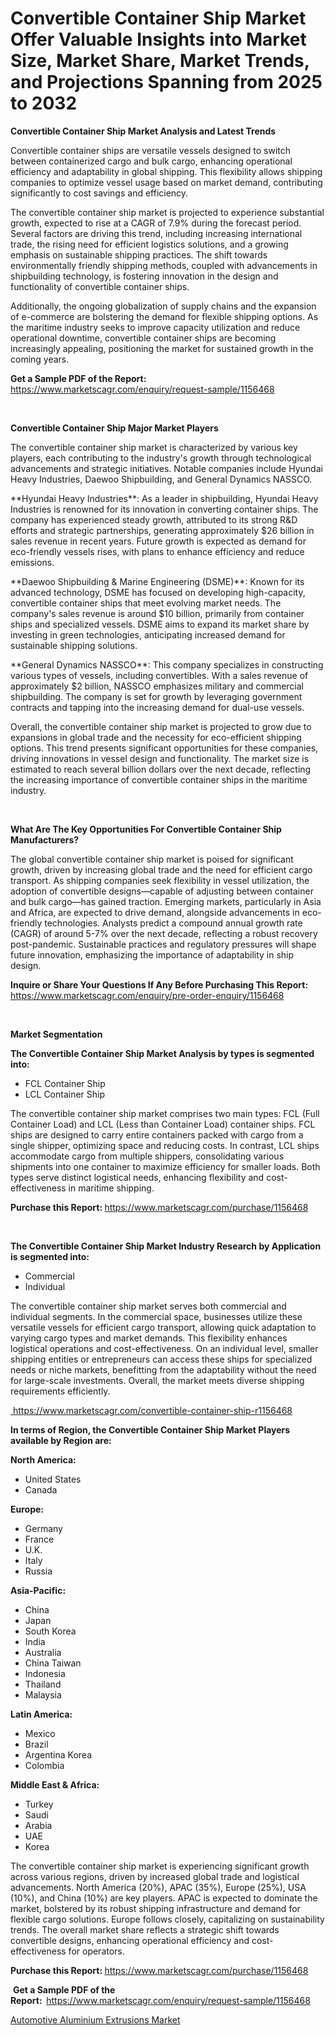 <p><h1>Convertible Container Ship Market Offer Valuable Insights into Market Size, Market Share, Market Trends, and Projections Spanning from 2025 to 2032</h1></p><p><strong>Convertible Container Ship Market Analysis and Latest Trends</strong></p>
<p><p>Convertible container ships are versatile vessels designed to switch between containerized cargo and bulk cargo, enhancing operational efficiency and adaptability in global shipping. This flexibility allows shipping companies to optimize vessel usage based on market demand, contributing significantly to cost savings and efficiency.</p><p>The convertible container ship market is projected to experience substantial growth, expected to rise at a CAGR of 7.9% during the forecast period. Several factors are driving this trend, including increasing international trade, the rising need for efficient logistics solutions, and a growing emphasis on sustainable shipping practices. The shift towards environmentally friendly shipping methods, coupled with advancements in shipbuilding technology, is fostering innovation in the design and functionality of convertible container ships.</p><p>Additionally, the ongoing globalization of supply chains and the expansion of e-commerce are bolstering the demand for flexible shipping options. As the maritime industry seeks to improve capacity utilization and reduce operational downtime, convertible container ships are becoming increasingly appealing, positioning the market for sustained growth in the coming years.</p></p>
<p><strong>Get a Sample PDF of the Report:&nbsp;</strong> <a href="https://www.marketscagr.com/enquiry/request-sample/1156468?utm_campaign=2294&utm_medium=2&utm_source=Github&utm_content=ia&utm_term=30032025&utm_id=convertible-container-ship">https://www.marketscagr.com/enquiry/request-sample/1156468</a></p>
<p>&nbsp;</p>
<p><strong>Convertible Container Ship Major Market Players</strong></p>
<p><p>The convertible container ship market is characterized by various key players, each contributing to the industry's growth through technological advancements and strategic initiatives. Notable companies include Hyundai Heavy Industries, Daewoo Shipbuilding, and General Dynamics NASSCO.</p><p>**Hyundai Heavy Industries**: As a leader in shipbuilding, Hyundai Heavy Industries is renowned for its innovation in converting container ships. The company has experienced steady growth, attributed to its strong R&D efforts and strategic partnerships, generating approximately $26 billion in sales revenue in recent years. Future growth is expected as demand for eco-friendly vessels rises, with plans to enhance efficiency and reduce emissions.</p><p>**Daewoo Shipbuilding & Marine Engineering (DSME)**: Known for its advanced technology, DSME has focused on developing high-capacity, convertible container ships that meet evolving market needs. The company's sales revenue is around $10 billion, primarily from container ships and specialized vessels. DSME aims to expand its market share by investing in green technologies, anticipating increased demand for sustainable shipping solutions.</p><p>**General Dynamics NASSCO**: This company specializes in constructing various types of vessels, including convertibles. With a sales revenue of approximately $2 billion, NASSCO emphasizes military and commercial shipbuilding. The company is set for growth by leveraging government contracts and tapping into the increasing demand for dual-use vessels.</p><p>Overall, the convertible container ship market is projected to grow due to expansions in global trade and the necessity for eco-efficient shipping options. This trend presents significant opportunities for these companies, driving innovations in vessel design and functionality. The market size is estimated to reach several billion dollars over the next decade, reflecting the increasing importance of convertible container ships in the maritime industry.</p></p>
<p>&nbsp;</p>
<p><strong>What Are The Key Opportunities For Convertible Container Ship Manufacturers?</strong></p>
<p><p>The global convertible container ship market is poised for significant growth, driven by increasing global trade and the need for efficient cargo transport. As shipping companies seek flexibility in vessel utilization, the adoption of convertible designs—capable of adjusting between container and bulk cargo—has gained traction. Emerging markets, particularly in Asia and Africa, are expected to drive demand, alongside advancements in eco-friendly technologies. Analysts predict a compound annual growth rate (CAGR) of around 5-7% over the next decade, reflecting a robust recovery post-pandemic. Sustainable practices and regulatory pressures will shape future innovation, emphasizing the importance of adaptability in ship design.</p></p>
<p><strong>Inquire or Share Your Questions If Any Before Purchasing This Report:</strong> <a href="https://www.marketscagr.com/enquiry/pre-order-enquiry/1156468?utm_campaign=2294&utm_medium=2&utm_source=Github&utm_content=ia&utm_term=30032025&utm_id=convertible-container-ship">https://www.marketscagr.com/enquiry/pre-order-enquiry/1156468</a></p>
<p>&nbsp;</p>
<p><strong>Market Segmentation</strong></p>
<p><strong>The Convertible Container Ship Market Analysis by types is segmented into:</strong></p>
<p><ul><li>FCL Container Ship</li><li>LCL Container Ship</li></ul></p>
<p><p>The convertible container ship market comprises two main types: FCL (Full Container Load) and LCL (Less than Container Load) container ships. FCL ships are designed to carry entire containers packed with cargo from a single shipper, optimizing space and reducing costs. In contrast, LCL ships accommodate cargo from multiple shippers, consolidating various shipments into one container to maximize efficiency for smaller loads. Both types serve distinct logistical needs, enhancing flexibility and cost-effectiveness in maritime shipping.</p></p>
<p><strong>Purchase this Report:&nbsp;</strong><a href="https://www.marketscagr.com/purchase/1156468?utm_campaign=2294&utm_medium=2&utm_source=Github&utm_content=ia&utm_term=30032025&utm_id=convertible-container-ship">https://www.marketscagr.com/purchase/1156468</a></p>
<p>&nbsp;</p>
<p><strong>The Convertible Container Ship Market Industry Research by Application is segmented into:</strong></p>
<p><ul><li>Commercial</li><li>Individual</li></ul></p>
<p><p>The convertible container ship market serves both commercial and individual segments. In the commercial space, businesses utilize these versatile vessels for efficient cargo transport, allowing quick adaptation to varying cargo types and market demands. This flexibility enhances logistical operations and cost-effectiveness. On an individual level, smaller shipping entities or entrepreneurs can access these ships for specialized needs or niche markets, benefitting from the adaptability without the need for large-scale investments. Overall, the market meets diverse shipping requirements efficiently.</p></p>
<p><a href="https://www.marketscagr.com/convertible-container-ship-r1156468?utm_campaign=2294&utm_medium=2&utm_source=Github&utm_content=ia&utm_term=30032025&utm_id=convertible-container-ship">&nbsp;https://www.marketscagr.com/convertible-container-ship-r1156468</a></p>
<p><strong>In terms of Region, the Convertible Container Ship Market Players available by Region are:</strong></p>
<p>
    <p> <strong> North America: </strong>
        <ul>
            <li>United States</li>
            <li>Canada</li>
        </ul>
        </p> 
    <p> <strong> Europe: </strong>
        <ul>
            <li>Germany</li>
            <li>France</li>
            <li>U.K.</li>
            <li>Italy</li>
            <li>Russia</li>
        </ul>
        </p> 
    <p> <strong> Asia-Pacific: </strong>
        <ul>
            <li>China</li>
            <li>Japan</li>
            <li>South Korea</li>
            <li>India</li>
            <li>Australia</li>
            <li>China Taiwan</li>
            <li>Indonesia</li>
            <li>Thailand</li>
            <li>Malaysia</li>
        </ul>
        </p> 
    <p> <strong> Latin America: </strong>
        <ul>
            <li>Mexico</li>
            <li>Brazil</li>
            <li>Argentina Korea</li>
            <li>Colombia</li>
        </ul>
        </p> 
    <p> <strong> Middle East & Africa: </strong>
        <ul>
            <li>Turkey</li>
            <li>Saudi</li>
            <li>Arabia</li>
            <li>UAE</li>
            <li>Korea</li>
        </ul>
    </p>
    </p>
<p><p>The convertible container ship market is experiencing significant growth across various regions, driven by increased global trade and logistical advancements. North America (20%), APAC (35%), Europe (25%), USA (10%), and China (10%) are key players. APAC is expected to dominate the market, bolstered by its robust shipping infrastructure and demand for flexible cargo solutions. Europe follows closely, capitalizing on sustainability trends. The overall market share reflects a strategic shift towards convertible designs, enhancing operational efficiency and cost-effectiveness for operators.</p></p>
<p><strong>Purchase this Report: </strong><a href="https://www.marketscagr.com/purchase/1156468?utm_campaign=2294&utm_medium=2&utm_source=Github&utm_content=ia&utm_term=30032025&utm_id=convertible-container-ship">https://www.marketscagr.com/purchase/1156468</a></p>
<p>&nbsp;<strong>Get a Sample PDF of the Report:&nbsp;&nbsp;</strong><a href="https://www.marketscagr.com/enquiry/request-sample/1156468?utm_campaign=2294&utm_medium=2&utm_source=Github&utm_content=ia&utm_term=30032025&utm_id=convertible-container-ship">https://www.marketscagr.com/enquiry/request-sample/1156468</a></p>
<p><strong></strong></p>
<p><p><a href="https://github.com/XavierTyler76/Market-Research-Report-List-1/blob/main/automotive-aluminium-extrusions-market.md?utm_campaign=2294&utm_medium=2&utm_source=Github&utm_content=ia&utm_term=30032025&utm_id=convertible-container-ship">Automotive Aluminium Extrusions Market</a></p></p>